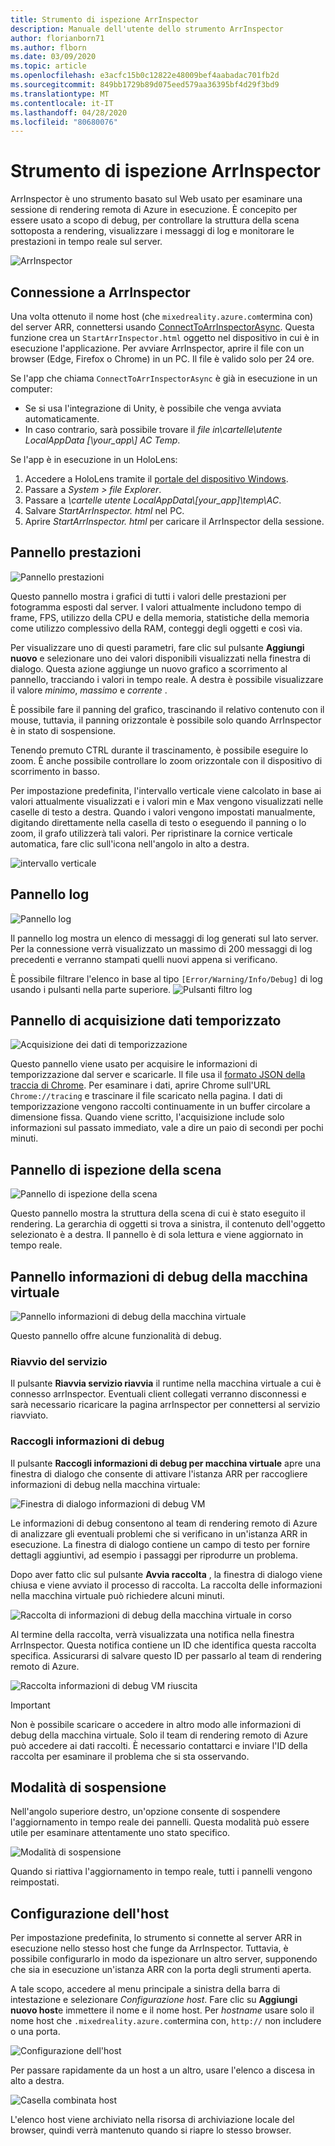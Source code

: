```yaml
---
title: Strumento di ispezione ArrInspector
description: Manuale dell'utente dello strumento ArrInspector
author: florianborn71
ms.author: flborn
ms.date: 03/09/2020
ms.topic: article
ms.openlocfilehash: e3acfc15b0c12822e48009bef4aabadac701fb2d
ms.sourcegitcommit: 849bb1729b89d075eed579aa36395bf4d29f3bd9
ms.translationtype: MT
ms.contentlocale: it-IT
ms.lasthandoff: 04/28/2020
ms.locfileid: "80680076"
---
```

# <a name="the-arrinspector-inspection-tool"></a>Strumento di ispezione ArrInspector

ArrInspector è uno strumento basato sul Web usato per esaminare una sessione di rendering remota di Azure in esecuzione. È concepito per essere usato a scopo di debug, per controllare la struttura della scena sottoposta a rendering, visualizzare i messaggi di log e monitorare le prestazioni in tempo reale sul server.

![ArrInspector](./media/arr-inspector.png)

## <a name="connecting-to-the-arrinspector"></a>Connessione a ArrInspector

Una volta ottenuto il nome host (che `mixedreality.azure.com`termina con) del server ARR, connettersi usando [ConnectToArrInspectorAsync](../../how-tos/frontend-apis.md#connect-to-arr-inspector). Questa funzione crea un `StartArrInspector.html` oggetto nel dispositivo in cui è in esecuzione l'applicazione. Per avviare ArrInspector, aprire il file con un browser (Edge, Firefox o Chrome) in un PC. Il file è valido solo per 24 ore.

Se l'app che chiama `ConnectToArrInspectorAsync` è già in esecuzione in un computer:

* Se si usa l'integrazione di Unity, è possibile che venga avviata automaticamente.
* In caso contrario, sarà possibile trovare il *file in\\cartelle\\utente LocalAppData [\\your_app\\] AC Temp*.

Se l'app è in esecuzione in un HoloLens:

1. Accedere a HoloLens tramite il [portale del dispositivo Windows](https://docs.microsoft.com/windows/mixed-reality/using-the-windows-device-portal).
1. Passare a *System > file Explorer*.
1. Passare a *\\cartelle utente LocalAppData\\[your_app]\\temp\\AC*.
1. Salvare *StartArrInspector. html* nel PC.
1. Aprire *StartArrInspector. html* per caricare il ArrInspector della sessione.

## <a name="the-performance-panel"></a>Pannello prestazioni

![Pannello prestazioni](./media/performance-panel.png)

Questo pannello mostra i grafici di tutti i valori delle prestazioni per fotogramma esposti dal server. I valori attualmente includono tempo di frame, FPS, utilizzo della CPU e della memoria, statistiche della memoria come utilizzo complessivo della RAM, conteggi degli oggetti e così via.

Per visualizzare uno di questi parametri, fare clic sul pulsante **Aggiungi nuovo** e selezionare uno dei valori disponibili visualizzati nella finestra di dialogo. Questa azione aggiunge un nuovo grafico a scorrimento al pannello, tracciando i valori in tempo reale. A destra è possibile visualizzare il valore *minimo*, *massimo* e *corrente* .

È possibile fare il panning del grafico, trascinando il relativo contenuto con il mouse, tuttavia, il panning orizzontale è possibile solo quando ArrInspector è in stato di sospensione.

Tenendo premuto CTRL durante il trascinamento, è possibile eseguire lo zoom. È anche possibile controllare lo zoom orizzontale con il dispositivo di scorrimento in basso.

Per impostazione predefinita, l'intervallo verticale viene calcolato in base ai valori attualmente visualizzati e i valori min e Max vengono visualizzati nelle caselle di testo a destra. Quando i valori vengono impostati manualmente, digitando direttamente nella casella di testo o eseguendo il panning o lo zoom, il grafo utilizzerà tali valori. Per ripristinare la cornice verticale automatica, fare clic sull'icona nell'angolo in alto a destra.

![intervallo verticale](./media/vertical-range.png)

## <a name="the-log-panel"></a>Pannello log

![Pannello log](./media/log-panel.png)

Il pannello log mostra un elenco di messaggi di log generati sul lato server. Per la connessione verrà visualizzato un massimo di 200 messaggi di log precedenti e verranno stampati quelli nuovi appena si verificano.

È possibile filtrare l'elenco in base al tipo `[Error/Warning/Info/Debug]` di log usando i pulsanti nella parte superiore.
![Pulsanti filtro log](./media/log-filter.png)

## <a name="the-timing-data-capture-panel"></a>Pannello di acquisizione dati temporizzato

![Acquisizione dei dati di temporizzazione](./media/timing-data-capture.png)

Questo pannello viene usato per acquisire le informazioni di temporizzazione dal server e scaricarle. Il file usa il [formato JSON della traccia di Chrome](https://docs.google.com/document/d/1CvAClvFfyA5R-PhYUmn5OOQtYMH4h6I0nSsKchNAySU/edit). Per esaminare i dati, aprire Chrome sull'URL `Chrome://tracing` e trascinare il file scaricato nella pagina. I dati di temporizzazione vengono raccolti continuamente in un buffer circolare a dimensione fissa. Quando viene scritto, l'acquisizione include solo informazioni sul passato immediato, vale a dire un paio di secondi per pochi minuti.

## <a name="the-scene-inspection-panel"></a>Pannello di ispezione della scena

![Pannello di ispezione della scena](./media/scene-inspection-panel.png)

Questo pannello mostra la struttura della scena di cui è stato eseguito il rendering. La gerarchia di oggetti si trova a sinistra, il contenuto dell'oggetto selezionato è a destra. Il pannello è di sola lettura e viene aggiornato in tempo reale.

## <a name="the-vm-debug-information-panel"></a>Pannello informazioni di debug della macchina virtuale

![Pannello informazioni di debug della macchina virtuale](./media/state-debugger-panel.png)

Questo pannello offre alcune funzionalità di debug.

### <a name="restart-service"></a>Riavvio del servizio

Il pulsante **Riavvia servizio riavvia** il runtime nella macchina virtuale a cui è connesso arrInspector. Eventuali client collegati verranno disconnessi e sarà necessario ricaricare la pagina arrInspector per connettersi al servizio riavviato.

### <a name="collect-debug-information"></a>Raccogli informazioni di debug

Il pulsante **Raccogli informazioni di debug per macchina virtuale** apre una finestra di dialogo che consente di attivare l'istanza ARR per raccogliere informazioni di debug nella macchina virtuale:

![Finestra di dialogo informazioni di debug VM](./media/state-debugger-dialog.png)

Le informazioni di debug consentono al team di rendering remoto di Azure di analizzare gli eventuali problemi che si verificano in un'istanza ARR in esecuzione. La finestra di dialogo contiene un campo di testo per fornire dettagli aggiuntivi, ad esempio i passaggi per riprodurre un problema.

Dopo aver fatto clic sul pulsante **Avvia raccolta** , la finestra di dialogo viene chiusa e viene avviato il processo di raccolta. La raccolta delle informazioni nella macchina virtuale può richiedere alcuni minuti.

![Raccolta di informazioni di debug della macchina virtuale in corso](./media/state-debugger-panel-in-progress.png)

Al termine della raccolta, verrà visualizzata una notifica nella finestra ArrInspector. Questa notifica contiene un ID che identifica questa raccolta specifica. Assicurarsi di salvare questo ID per passarlo al team di rendering remoto di Azure.

![Raccolta informazioni di debug VM riuscita](./media/state-debugger-snackbar-success.png)

> [!IMPORTANT]
> Non è possibile scaricare o accedere in altro modo alle informazioni di debug della macchina virtuale. Solo il team di rendering remoto di Azure può accedere ai dati raccolti. È necessario contattarci e inviare l'ID della raccolta per esaminare il problema che si sta osservando.

## <a name="pause-mode"></a>Modalità di sospensione

Nell'angolo superiore destro, un'opzione consente di sospendere l'aggiornamento in tempo reale dei pannelli. Questa modalità può essere utile per esaminare attentamente uno stato specifico.

![Modalità di sospensione](./media/pause-mode.png)

Quando si riattiva l'aggiornamento in tempo reale, tutti i pannelli vengono reimpostati.

## <a name="host-configuration"></a>Configurazione dell'host

Per impostazione predefinita, lo strumento si connette al server ARR in esecuzione nello stesso host che funge da ArrInspector. Tuttavia, è possibile configurarlo in modo da ispezionare un altro server, supponendo che sia in esecuzione un'istanza ARR con la porta degli strumenti aperta.

A tale scopo, accedere al menu principale a sinistra della barra di intestazione e selezionare *Configurazione host*. Fare clic su **Aggiungi nuovo host**e immettere il nome e il nome host. Per *hostname* usare solo il nome host che `.mixedreality.azure.com`termina con, `http://` non includere o una porta.

![Configurazione dell'host](./media/host-configuration.png)

Per passare rapidamente da un host a un altro, usare l'elenco a discesa in alto a destra.

![Casella combinata host](./media/host-switch-combo.png)

L'elenco host viene archiviato nella risorsa di archiviazione locale del browser, quindi verrà mantenuto quando si riapre lo stesso browser.
